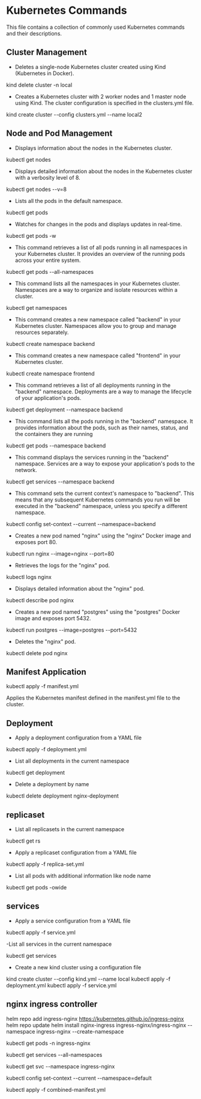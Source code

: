 # Kubernetes Commands

This file contains a collection of commonly used Kubernetes commands and their descriptions.

## Cluster Management

- Deletes a single-node Kubernetes cluster created using Kind (Kubernetes in Docker).


kind delete cluster -n local

- Creates a Kubernetes cluster with 2 worker nodes and 1 master node using Kind. The cluster configuration is specified in the clusters.yml file.


kind create cluster --config clusters.yml --name local2


## Node and Pod Management

- Displays information about the nodes in the Kubernetes cluster.


kubectl get nodes

- Displays detailed information about the nodes in the Kubernetes cluster with a verbosity level of 8.

 
kubectl get nodes --v=8

- Lists all the pods in the default namespace.


kubectl get pods

- Watches for changes in the pods and displays updates in real-time.

kubectl get pods -w

- This command retrieves a list of all pods running in all namespaces in your Kubernetes cluster. It provides an overview of the running pods across your entire system.

kubectl get pods --all-namespaces



- This command lists all the namespaces in your Kubernetes cluster. Namespaces are a way to organize and isolate resources within a cluster.

kubectl get namespaces



- This command creates a new namespace called "backend" in your Kubernetes cluster. Namespaces allow you to group and manage resources separately.

kubectl create namespace backend



- This command creates a new namespace called "frontend" in your Kubernetes cluster.

kubectl create namespace frontend



- This command retrieves a list of all deployments running in the "backend" namespace. Deployments are a way to manage the lifecycle of your application's pods.

kubectl get deployment --namespace backend




- This command lists all the pods running in the "backend" namespace. It provides information about the pods, such as their names, status, and the containers they are running

kubectl get pods --namespace backend




- This command displays the services running in the "backend" namespace. Services are a way to expose your application's pods to the network.

kubectl get services --namespace backend




- This command sets the current context's namespace to "backend". This means that any subsequent Kubernetes commands you run will be executed in the "backend" namespace, unless you specify a different namespace.

kubectl config set-context --current --namespace=backend



- Creates a new pod named "nginx" using the "nginx" Docker image and exposes port 80.

 
kubectl run nginx --image=nginx --port=80

- Retrieves the logs for the "nginx" pod.

 
kubectl logs nginx

- Displays detailed information about the "nginx" pod.

 
kubectl describe pod nginx

- Creates a new pod named "postgres" using the "postgres" Docker image and exposes port 5432.


kubectl run postgres --image=postgres --port=5432

- Deletes the "nginx" pod.

 
kubectl delete pod nginx

## Manifest Application


kubectl apply -f manifest.yml

Applies the Kubernetes manifest defined in the manifest.yml file to the cluster.


## Deployment

- Apply a deployment configuration from a YAML file

kubectl apply -f deployment.yml

- List all deployments in the current namespace

kubectl get deployment

- Delete a deployment by name

kubectl delete deployment nginx-deployment

## replicaset

- List all replicasets in the current namespace

kubectl get rs

- Apply a replicaset configuration from a YAML file

kubectl apply -f replica-set.yml

- List all pods with additional information like node name

kubectl get pods -owide

## services

- Apply a service configuration from a YAML file

kubectl apply -f service.yml


-List all services in the current namespace

kubectl get services


- Create a new kind cluster using a configuration file

kind create cluster --config kind.yml --name local
kubectl apply -f deployment.yml
kubectl apply -f service.yml



## nginx ingress controller

helm repo add ingress-nginx https://kubernetes.github.io/ingress-nginx
helm repo update
helm install nginx-ingress ingress-nginx/ingress-nginx --namespace ingress-nginx --create-namespace


kubectl get pods -n ingress-nginx


kubectl get services --all-namespaces

kubectl get svc --namespace ingress-nginx

kubectl config set-context --current --namespace=default

kubectl apply -f combined-manifest.yml